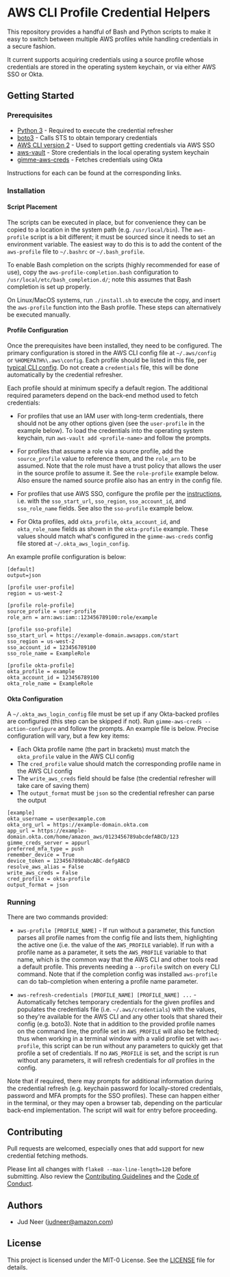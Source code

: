 # AWS CLI Profile Credential Helpers

This repository provides a handful of Bash and Python scripts to make it easy
to switch between multiple AWS profiles while handling credentials in a secure
fashion.

It current supports acquiring credentials using a source profile whose credentials
are stored in the operating system keychain, or via either AWS SSO or Okta.


## Getting Started


### Prerequisites

*  [Python 3](https://www.python.org/downloads/) - Required to execute the credential refresher
*  [boto3](https://aws.amazon.com/sdk-for-python/) - Calls STS to obtain temporary credentials
*  [AWS CLI version 2](https://aws.amazon.com/cli/) - Used to support getting credentials via AWS SSO
*  [aws-vault](https://github.com/99designs/aws-vault) - Store credentials in the local operating system keychain
*  [gimme-aws-creds](https://github.com/Nike-Inc/gimme-aws-creds) - Fetches credentials using Okta

Instructions for each can be found at the corresponding links.


### Installation

#### Script Placement

The scripts can be executed in place, but for convenience they can be copied to a location
in the system path (e.g. `/usr/local/bin`). The `aws-profile` script is a bit different; it
must be sourced since it needs to set an environment variable. The easiest way to do this
is to add the content of the `aws-profile` file to `~/.bashrc` or `~/.bash_profile`.

To enable Bash completion on the scripts (highly recommended for ease of use), copy the
`aws-profile-completion.bash` configuration to `/usr/local/etc/bash_completion.d/`; note
this assumes that Bash completion is set up properly.

On Linux/MacOS systems, run `./install.sh` to execute the copy, and insert the `aws-profile`
function into the Bash profile. These steps can alternatively be executed manually.

#### Profile Configuration

Once the prerequisites have been installed, they need to be configured. The primary configuration
is stored in the AWS CLI config file at `~/.aws/config` or `%HOMEPATH%\.aws\config`. Each profile
should be listed in this file, per [typical CLI config](https://docs.aws.amazon.com/cli/latest/userguide/cli-configure-files.html).
Do not create a `credentials` file, this will be done automatically by the credential refresher.

Each profile should at minimum specify a default region. The additional required parameters
depend on the back-end method used to fetch credentials:

*  For profiles that use an IAM user with long-term credentials, there should not be any other
   options given (see the `user-profile` in the example below). To load the credentials into
   the operating system keychain, run `aws-vault add <profile-name>` and follow the prompts.

*  For profiles that assume a role via a source profile, add the `source_profile` value to
   reference them, and the `role_arn` to be assumed. Note that the role must have a trust policy
   that allows the user in the source profile to assume it. See the `role-profile` example below.
   Also ensure the named source profile also has an entry in the config file.

*  For profiles that use AWS SSO, configure the profile per the [instructions](https://docs.aws.amazon.com/cli/latest/userguide/cli-configure-sso.html),
   i.e. with the `sso_start_url`, `sso_region`, `sso_account_id`, and `sso_role_name` fields.
   See also the `sso-profile` example below.

*  For Okta profiles, add `okta_profile`, `okta_account_id`, and `okta_role_name` fields
   as shown in the `okta-profile` example. These values should match what's configured in
   the `gimme-aws-creds` config file stored at `~/.okta_aws_login_config`.

An example profile configuration is below:

```
[default]
output=json

[profile user-profile]
region = us-west-2

[profile role-profile]
source_profile = user-profile
role_arn = arn:aws:iam::123456789100:role/example

[profile sso-profile]
sso_start_url = https://example-domain.awsapps.com/start
sso_region = us-west-2
sso_account_id = 123456789100
sso_role_name = ExampleRole

[profile okta-profile]
okta_profile = example
okta_account_id = 123456789100
okta_role_name = ExampleRole
```

#### Okta Configuration

A `~/.okta_aws_login_config` file must be set up if any Okta-backed profiles are configured
(this step can be skipped if not). Run `gimme-aws-creds --action-configure` and follow the
prompts. An example file is below. Precise configuration will vary, but a few key items:

*  Each Okta profile name (the part in brackets) must match the `okta_profile` value in the AWS CLI config
*  The `cred_profile` value should match the corresponding profile name in the AWS CLI config
*  The `write_aws_creds` field should be false (the credential refresher will take care of saving them)
*  The `output_format` must be `json` so the credential refresher can parse the output

```
[example]
okta_username = user@example.com
okta_org_url = https://example-domain.okta.com
app_url = https://example-domain.okta.com/home/amazon_aws/0123456789abcdefABCD/123
gimme_creds_server = appurl
preferred_mfa_type = push
remember_device = True
device_token = 1234567890abcABC-defgABCD
resolve_aws_alias = False
write_aws_creds = False
cred_profile = okta-profile
output_format = json
```


### Running

There are two commands provided:

*  `aws-profile [PROFILE_NAME]` - If run without a parameter, this function parses all
   profile names from the config file and lists them, highlighting the active one (i.e.
   the value of the `AWS_PROFILE` variable). If run with a profile name as a parameter,
   it sets the `AWS_PROFILE` variable to that name, which is the common way that the AWS
   CLI and other tools read a default profile. This prevents needing a `--profile` switch
   on every CLI command. Note that if the completion config was installed `aws-profile`
   can do tab-completion when entering a profile name parameter.

*  `aws-refresh-credentials [PROFILE_NAME] [PROFILE_NAME] ...` - Automatically fetches
   temporary credentials for the given profiles and populates the credentials file (i.e.
   `~/.aws/credentials`) with the values, so they're available for the AWS CLI and any
   other tools that shared their config (e.g. boto3). Note that in addition to the provided
   profile names on the command line, the profile set in `AWS_PROFILE` will also be fetched;
   thus when working in a terminal window with a valid profile set with `aws-profile`, this
   script can be run without any parameters to quickly get that profile a set of credentials.
   If no `AWS_PROFILE` is set, and the script is run without any parameters, it will refresh
   credentials for _all_ profiles in the config.

Note that if required, there may prompts for additional information during the credential
refresh (e.g. keychain password for locally-stored credentials, password and MFA prompts for
the SSO profiles). These can happen either in the terminal, or they may open a browser tab,
depending on the particular back-end implementation. The script will wait for entry before
proceeding.


## Contributing

Pull requests are welcomed, especially ones that add support for new credential fetching methods.

Please lint all changes with `flake8 --max-line-length=120` before submitting. Also review
the [Contributing Guidelines](CONTRIBUTING.md) and the [Code of Conduct](CODE_OF_CONDUCT.md).


## Authors

*  Jud Neer (judneer@amazon.com)


## License

This project is licensed under the MIT-0 License. See the [LICENSE](LICENSE) file for details.
